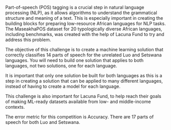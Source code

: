 Part-of-speech (POS) tagging is a crucial step in natural language processing (NLP), as it allows algorithms to understand the grammatical structure and meaning of a text. This is especially important in creating the building blocks for preparing low-resource African languages for NLP tasks. The MaseakhaPOS dataset for 20 typologically diverse African languages, including benchmarks, was created with the help of Lacuna Fund to try and address this problem.

The objective of this challenge is to create a machine learning solution that correctly classifies 14 parts of speech for the unrelated Luo and Setswana languages. You will need to build one solution that applies to both languages, not two solutions, one for each language.

It is important that only one solution be built for both languages as this is a step in creating a solution that can be applied to many different languages, instead of having to create a model for each language.

This challenge is also important for Lacuna Fund, to help reach their goals of making ML-ready datasets available from low- and middle-income contexts.


The error metric for this competition is Accuracy.
There are 17 parts of speech for both Luo and Setswana.